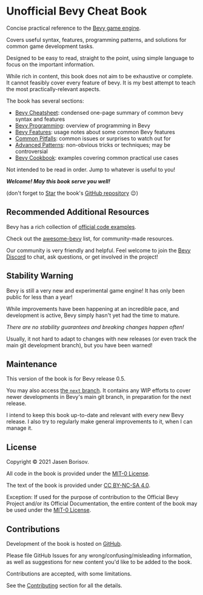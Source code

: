 # Unofficial Bevy Cheat Book

Concise practical reference to the [Bevy game engine](https://github.com/bevyengine/bevy).

Covers useful syntax, features, programming patterns, and solutions for common game development tasks.

Designed to be easy to read, straight to the point, using simple language to focus on the important information.

While rich in content, this book does not aim to be exhaustive or complete. It
cannot feasibly cover every feature of bevy. It is my best attempt to teach the
most practically-relevant aspects.

The book has several sections:

 - [Bevy Cheatsheet](./cheatsheet/_index.md): condensed one-page summary of common bevy syntax and features
 - [Bevy Programming](./programming/_index.md): overview of programming in Bevy
 - [Bevy Features](./features/_index.md): usage notes about some common Bevy features
 - [Common Pitfalls](./pitfalls/_index.md): common issues or surprises to watch out for
 - [Advanced Patterns](./patterns/_index.md): non-obvious tricks or techniques; may be controversial
 - [Bevy Cookbook](./cookbook/_index.md): examples covering common practical use cases

Not intended to be read in order. Jump to whatever is useful to you!

***Welcome! May this book serve you well!***

(don't forget to
<a class="github-button" href="https://github.com/bevy-cheatbook/bevy-cheatbook" data-icon="octicon-star" aria-label="Star bevy-cheatbook/bevy-cheatbook on GitHub">Star</a>
the book's [GitHub repository](https://github.com/bevy-cheatbook/bevy-cheatbook) 😉)

## Recommended Additional Resources

Bevy has a rich collection of [official code examples](https://github.com/bevyengine/bevy/tree/latest/examples#examples).

Check out the [awesome-bevy](https://github.com/bevyengine/awesome-bevy) list,
for community-made resources.

Our community is very friendly and helpful. Feel welcome to join the [Bevy
Discord](https://discord.gg/bevy) to chat, ask questions, or get involved in the project!

## Stability Warning

Bevy is still a very new and experimental game engine! It has only been public
for less than a year!

While improvements have been happening at an incredible pace, and development is
active, Bevy simply hasn't yet had the time to mature.

*There are no stability guarantees and breaking changes happen often!*

Usually, it not hard to adapt to changes with new releases (or even track the
main git development branch), but you have been warned!

## Maintenance

This version of the book is for Bevy release 0.5.

You may also access [the `next` branch](https://bevy-cheatbook.github.io/next/).
It contains any WIP efforts to cover newer developments in Bevy's main git
branch, in preparation for the next release.

I intend to keep this book up-to-date and relevant with every new Bevy release.
I also try to regularly make general improvements to it, when I can manage it.

## License

Copyright © 2021 Jasen Borisov.

All code in the book is provided under the [MIT-0 License](https://github.com/bevy-cheatbook/mit-0).

The text of the book is provided under [CC BY-NC-SA 4.0](https://creativecommons.org/licenses/by-nc-sa/4.0/).

Exception: If used for the purpose of contribution to the Official Bevy Project
and/or its Official Documentation, the entire content of the book may be used
under the [MIT-0 License](https://github.com/bevy-cheatbook/mit-0).

## Contributions

Development of the book is hosted on [GitHub](https://github.com/bevy-cheatbook/bevy-cheatbook).

Please file GitHub Issues for any wrong/confusing/misleading information, as
well as suggestions for new content you'd like to be added to the book.

Contributions are accepted, with some limitations.

See the [Contributing](./contributing.md) section for all the details.
